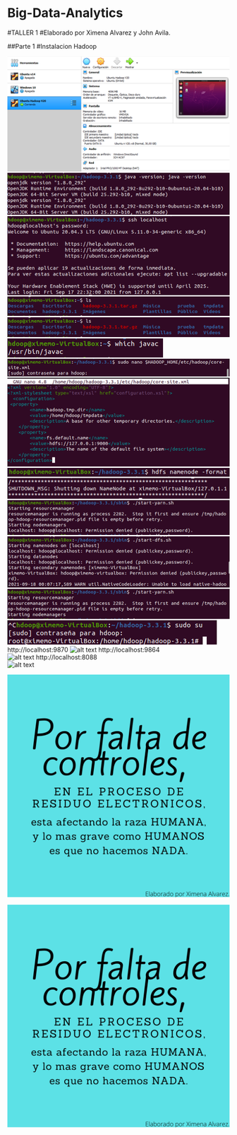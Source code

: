 # Big-Data-Analytics
#TALLER 1
#Elaborado por Ximena Alvarez y John Avila.

##Parte 1
#Instalacion Hadoop

![alt text](1.png?raw=true "Title")
![alt text](2.png?raw=true "Title")
![alt text](3.png?raw=true "Title")
![alt text](4.png?raw=true "Title")
![alt text](5.png?raw=true "Title")
![alt text](6.png?raw=true "Title")
![alt text](7.png?raw=true "Title")
![alt text](8.png?raw=true "Title")
![alt text](9.png?raw=true "Title")
![alt text](10.png?raw=true "Title")
![alt text](11.png?raw=true "Title")
![alt text](12.png?raw=true "Title")
![alt text](13.png?raw=true "Title")
![alt text](14.png?raw=true "Title")
http://localhost:9870 
![alt text](15.jpg?raw=true "Title")
http://localhost:9864  
![alt text](16.jpg?raw=true "Title")
http://localhost:8088  
![alt text](17.jpg?raw=true "Title")

![plot](PRUEBA.png)

![Screenshot](PRUEBA.png)
